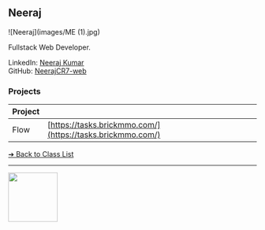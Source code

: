 <style>@import url("//readme.codeadam.ca/readme.css");</style>

## Neeraj

![Neeraj](images/ME (1).jpg)

Fullstack Web Developer.

LinkedIn: [Neeraj Kumar](https://www.linkedin.com/in/neeraj-k-89a460114//)  
GitHub: [NeerajCR7-web](https://github.com/NeerajCR7-web)  

### Projects

| Project | |
| - | - |
| Flow | [https://tasks.brickmmo.com/](https://tasks.brickmmo.com/) |

[&#10132; Back to Class List](/)

---

<a href="https://brickmmo.com">
<img src="https://brickmmo.com/images/brickmmo-logo-horizontal.jpg" width="100">
</a>